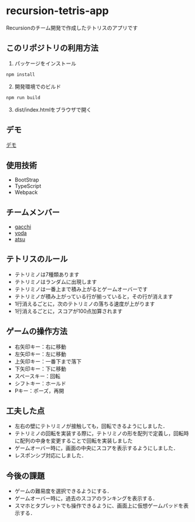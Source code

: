 # recursion-tetris-app
Recursionのチーム開発で作成したテトリスのアプリです

## このリポジトリの利用方法

1. パッケージをインストール
```sh
npm install
```

2. 開発環境でのビルド

```sh
npm run build
```

3. dist/index.htmlをブラウザで開く

## デモ
[デモ](https://teamdev-red.github.io/recursion-tetris-app/)

## 使用技術
- BootStrap
- TypeScript
- Webpack

## チームメンバー
- [gacchi](https://github.com/Youichi-Higa)
- [yoda](https://github.com/YukiYouda)
- [atsu](https://github.com/Atsu77)

## テトリスのルール
- テトリミノは7種類あります
- テトリミノはランダムに出現します
- テトリミノは一番上まで積み上がるとゲームオーバーです
- テトリミノが積み上がっている行が揃っていると，その行が消えます
- 1行消えるごとに，次のテトリミノの落ちる速度が上がります
- 1行消えるごとに，スコアが100点加算されます

## ゲームの操作方法
- 右矢印キー：右に移動
- 左矢印キー：左に移動
- 上矢印キー：一番下まで落下
- 下矢印キー：下に移動
- スペースキー：回転
- シフトキー：ホールド
- Pキー：ポーズ，再開

## 工夫した点
- 左右の壁にテトリミノが接触しても，回転できるようにしました．
- テトリミノの回転を実装する際に，テトリミノの形を配列で定義し，回転時に配列の中身を変更することで回転を実装しました
- ゲームオーバー時に，画面の中央にスコアを表示するようにしました．
- レスポンシブ対応にしました．

## 今後の課題
- ゲームの難易度を選択できるようにする．
- ゲームオーバー時に，過去のスコアのランキングを表示する．
- スマホとタブレットでも操作できるように、画面上に仮想ゲームパッドを表示する．
